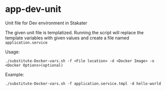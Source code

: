 # app-dev-unit
Unit file for Dev environment in Stakater

The given unit file is templatized.
Running the script will replace the template variables with given values and create a file named `application.service`

Usage: 

```
./substitute-Docker-vars.sh -f <File location> -d <Docker Image> -o <Docker Options>(optional)
```

Example:
```
./substitute-Docker-vars.sh -f application.service.tmpl -d hello-world
```

